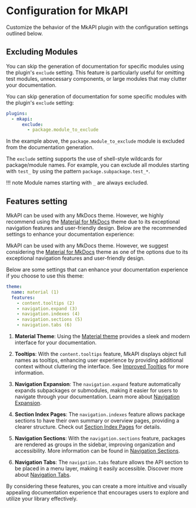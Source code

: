 # Configuration for MkAPI

Customize the behavior of the MkAPI plugin with the
configuration settings outlined below.
<!-- This guide will help you tailor the plugin to
meet your specific documentation needs. -->

## Excluding Modules

You can skip the generation of documentation for
specific modules using the plugin's `exclude` setting.
This feature is particularly useful for omitting
test modules, unnecessary components, or large modules
that may clutter your documentation.

You can skip generation of documentation for some
specific modules with the plugin's `exclude` setting:

```yaml title="mkdocs.yml"
plugins:
  - mkapi:
      exclude:
        - package.module_to_exclude
```

In the example above, the `package.module_to_exclude` module
is excluded from the documentation generation.

The `exclude` setting supports the use of shell-style wildcards
for package/module names. For example, you can exclude all modules
starting with `test_` by using the pattern `package.subpackage.test_*`.

!!! note
    Module names starting with `_` are always excluded.

<!--

## Configuration script

You can further customize the plugin's behavior
using the `config` setting in your configuration file.
This allows you to define your own functions to enhance
the documentation process.

```yaml title="mkdocs.yml"
plugins:
  - mkapi:
      config: config.py
```

Ensure that the `config.py` script file is located
in the same directory as your `mkdocs.yml`, as shown below:

``` sh
.
├─ docs/
│  └─ index.md
├─ config.py
└─ mkdocs.yml
```

!!! Note
    - You can change the script name if needed.
    - If the config file is a module and importable,
      you can specify it as `config: modulename` without
      the `.py` extension.

Currently, five functions can be called from the MkAPI plugin.
You can define your own functions to customize plugin behaviors
or set navigation titles for sections, pages, and/or the table of contents.

### Function Overview

- **before_on_config**: This function is called before the `on_config` event of the MkAPI plugin, allowing you to set up your environment.
- **after_on_config**: This function is executed after the `on_config` event, enabling you to make final adjustments.
- **page_title**: Returns a user-friendly title for a page, enhancing navigation.
- **section_title**: Generates a clear title for a section, improving organization.
- **toc_title**: Creates a concise title for the table of contents.

By leveraging these functions, you can create a more tailored and user-friendly documentation experience with MkAPI.

The following is an example of `config.py`.

```python title="config.py"
"""Config functions."""
from __future__ import annotations

from typing import TYPE_CHECKING

if TYPE_CHECKING:
    from mkdocs.config.defaults import MkDocsConfig

    from mkapi.plugins import MkApiPlugin

def before_on_config(config: MkDocsConfig, plugin: MkApiPlugin) -> None:
    """Called before `on_config` event of MkAPI plugin."""

def after_on_config(config: MkDocsConfig, plugin: MkApiPlugin) -> None:
    """Called after `on_config` event of MkAPI plugin."""

def page_title(name: str, depth: int) -> str:
    """Return a page title."""
    return name

def section_title(name: str, depth: int) -> str:
    """Return a section title."""
    return name

def toc_title(name: str, depth: int) -> str:
    """Return a toc title."""
    return name.split(".")[-1]  # Remove prefix. Default behavior.
```

-->

## Features setting

MkAPI can be used with any MkDocs theme.
However, we highly recommend using the
[Material for MkDocs](https://squidfunk.github.io/mkdocs-material/)
theme due to its exceptional navigation features
and user-friendly design. Below are the recommended settings
to enhance your documentation experience:

MkAPI can be used with any MkDocs theme.
However, we suggest considering the
[Material for MkDocs](https://squidfunk.github.io/mkdocs-material/)
theme as one of the options due to its exceptional
navigation features and user-friendly design.

Below are some settings that can enhance your
documentation experience if you choose to use
this theme:

<div class="annotate" markdown="1">

```yaml title="mkdocs.yml"
theme:
  name: material (1)
  features:
    - content.tooltips (2)
    - navigation.expand (3)
    - navigation.indexes (4)
    - navigation.sections (5)
    - navigation.tabs (6)
```

</div>

1. **Material Theme**: Using the
[Material theme](https://squidfunk.github.io/mkdocs-material/getting-started/)
provides a sleek and modern interface for your documentation.

2. **Tooltips**: With the `content.tooltips` feature, MkAPI displays object
full names as tooltips, enhancing user experience by providing
additional context without cluttering the interface. See
[Improved Tooltips](https://squidfunk.github.io/mkdocs-material/reference/tooltips/?h=too#improved-tooltips)
for more information.

3. **Navigation Expansion**: The `navigation.expand` feature automatically
expands subpackages or submodules, making it easier for users to
navigate through your documentation. Learn more about
[Navigation Expansion](https://squidfunk.github.io/mkdocs-material/setup/setting-up-navigation/?h=navigation#navigation-expansion).

4. **Section Index Pages**: The `navigation.indexes` feature allows package
sections to have their own summary or overview pages, providing a
clearer structure. Check out
[Section Index Pages](https://squidfunk.github.io/mkdocs-material/setup/setting-up-navigation/?h=navigation#section-index-pages)
for details.

5. **Navigation Sections**: With the `navigation.sections` feature,
packages are rendered as groups in the sidebar, improving
organization and accessibility. More information can be found in
[Navigation Sections](https://squidfunk.github.io/mkdocs-material/setup/setting-up-navigation/?h=navigation#navigation-sections).

6. **Navigation Tabs**: The `navigation.tabs` feature allows the API
section to be placed in a menu layer, making it easily accessible.
Discover more about
[Navigation Tabs](https://squidfunk.github.io/mkdocs-material/setup/setting-up-navigation/?h=navigation#navigation-tabs).

By considering these features, you can create a more intuitive
and visually appealing documentation experience that encourages
users to explore and utilize your library effectively.
